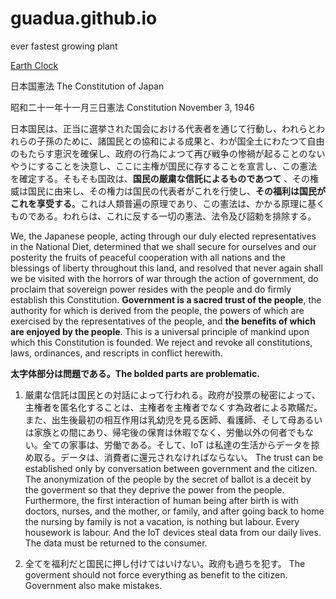 # guadua.github.io
ever fastest growing plant

[Earth Clock](earthclock.html)

日本国憲法
The Constitution of Japan

昭和二十一年十一月三日憲法
Constitution November 3, 1946

日本国民は、正当に選挙された国会における代表者を通じて行動し、われらとわれらの子孫のために、諸国民との協和による成果と、わが国全土にわたつて自由のもたらす恵沢を確保し、政府の行為によつて再び戦争の惨禍が起ることのないやうにすることを決意し、ここに主権が国民に存することを宣言し、この憲法を確定する。そもそも国政は、<b>国民の厳粛な信託によるものであつて</b> 、その権威は国民に由来し、その権力は国民の代表者がこれを行使し、<b>その福利は国民がこれを享受する</b>。これは人類普遍の原理であり、この憲法は、かかる原理に基くものである。われらは、これに反する一切の憲法、法令及び詔勅を排除する。

We, the Japanese people, acting through our duly elected representatives in the National Diet, determined that we shall secure for ourselves and our posterity the fruits of peaceful cooperation with all nations and the blessings of liberty throughout this land, and resolved that never again shall we be visited with the horrors of war through the action of government, do proclaim that sovereign power resides with the people and do firmly establish this Constitution. <b>Government is a sacred trust of the people</b>, the authority for which is derived from the people, the powers of which are exercised by the representatives of the people, and <b>the benefits of which are enjoyed by the people</b>. This is a universal principle of mankind upon which this Constitution is founded. We reject and revoke all constitutions, laws, ordinances, and rescripts in conflict herewith.

<b>太字体部分は問題である。The bolded parts are problematic. </b>

1. 厳粛な信託は国民との対話によって行われる。政府が投票の秘密によって、主権者を匿名化することは、主権者を主権者でなくす為政者による欺瞞だ。また、出生後最初の相互作用は乳幼児を見る医師、看護師、そして母あるいは家族との間にあり、帰宅後の保育は休暇でなく、労働以外の何者でもない。全ての家事は、労働である。そして、IoT は私達の生活からデータを掠め取る。データは、消費者に還元されなければならない。 The trust can be established only by conversation between government and the citizen. The anonymization of the people by the secret of ballot is a deceit by the goverment so that they deprive the power from the people. Furthermore, the first interaction of human being after birth is with doctors, nurses, and the mother, or family, and after going back to home the nursing by family is not a vacation, is nothing but labour. Every housework is labour. And the IoT devices steal data from our daily lives. The data must be returned to the consumer.

2. 全てを福利だと国民に押し付けてはいけない。政府も過ちを犯す。 The goverment should not force everything as benefit to the citizen. Government also make mistakes.

